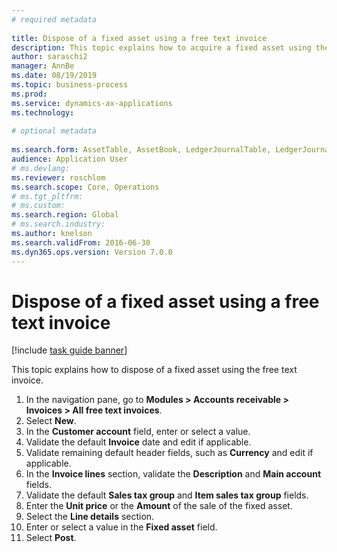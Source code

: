 ```yaml
--- 
# required metadata 
 
title: Dispose of a fixed asset using a free text invoice
description: This topic explains how to acquire a fixed asset using the acquisition proposal in the Fixed assets journal. 
author: saraschi2
manager: AnnBe 
ms.date: 08/19/2019
ms.topic: business-process 
ms.prod:  
ms.service: dynamics-ax-applications 
ms.technology:  
 
# optional metadata 
 
ms.search.form: AssetTable, AssetBook, LedgerJournalTable, LedgerJournalTransAsset, SysQueryForm   
audience: Application User 
# ms.devlang:  
ms.reviewer: roschlom
ms.search.scope: Core, Operations 
# ms.tgt_pltfrm:  
# ms.custom:  
ms.search.region: Global
# ms.search.industry: 
ms.author: knelson
ms.search.validFrom: 2016-06-30 
ms.dyn365.ops.version: Version 7.0.0 
---
```

# Dispose of a fixed asset using a free text invoice

[!include [task guide banner](../../includes/task-guide-banner.md)]

This topic explains how to dispose of a fixed asset using the free text invoice.

1. In the navigation pane, go to **Modules > Accounts receivable > Invoices > All free text invoices**.
2. Select **New**.
3. In the **Customer account** field, enter or select a value.
4. Validate the default **Invoice** date and edit if applicable.
5. Validate remaining default header fields, such as **Currency** and edit if applicable.
6. In the **Invoice lines** section, validate the **Description** and **Main account** fields.
7. Validate the default **Sales tax group** and **Item sales tax group** fields.
8. Enter the **Unit price** or the **Amount** of the sale of the fixed asset.
9. Select the **Line details** section.  
10. Enter or select a value in the **Fixed asset** field.
11. Select **Post**. 

